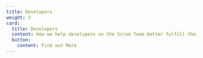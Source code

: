 ```yaml
---
title: Developers
weight: 3
card:
  title: Developers
  content: How we help developers on the Scrum Team better fulfill their accountabilities
  button:
    content: Find out More
---
```

